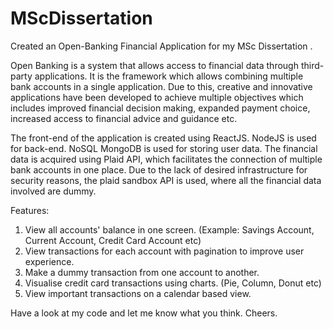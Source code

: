 # MScDissertation
Created an Open-Banking Financial Application for my MSc Dissertation .

Open Banking is a system that allows access to financial data through third-party applications. It is the framework which allows combining multiple bank accounts in a single application. Due to this, creative and innovative applications have been developed to achieve multiple objectives which includes improved financial decision making, expanded payment choice, increased access to financial advice and guidance etc.

The front-end of the application is created using ReactJS. NodeJS is used for back-end. NoSQL MongoDB is used for storing user data. The financial data is acquired using Plaid API, which facilitates the connection of multiple bank accounts in one place. Due to the lack of desired infrastructure for security reasons, the plaid sandbox API is used, where all the financial data involved are dummy.

Features:
1. View all accounts' balance in one screen. (Example: Savings Account, Current Account, Credit Card Account etc)
2. View transactions for each account with pagination to improve user experience.
3. Make a dummy transaction from one account to another.
4. Visualise credit card transactions using charts. (Pie, Column, Donut etc)
5. View important transactions on a calendar based view.

Have a look at my code and let me know what you think. Cheers.
